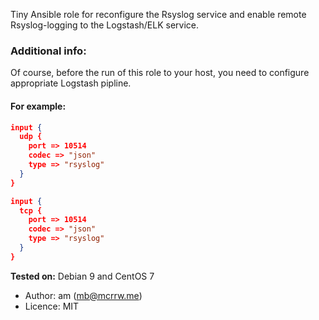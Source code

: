 Tiny Ansible role for reconfigure the Rsyslog service
and enable remote Rsyslog-logging to the  Logstash/ELK service.

### Additional info:
Of course, before the run of this role to your host, you need to configure appropriate Logstash pipline.


#### For example:

```json
input {
  udp {
    port => 10514
    codec => "json"
    type => "rsyslog"
  }
}

input {
  tcp {
    port => 10514
    codec => "json"
    type => "rsyslog"
  }
}
```

**Tested on:** Debian 9 and CentOS 7

- Author: am (mb@mcrrw.me)
- Licence: MIT
